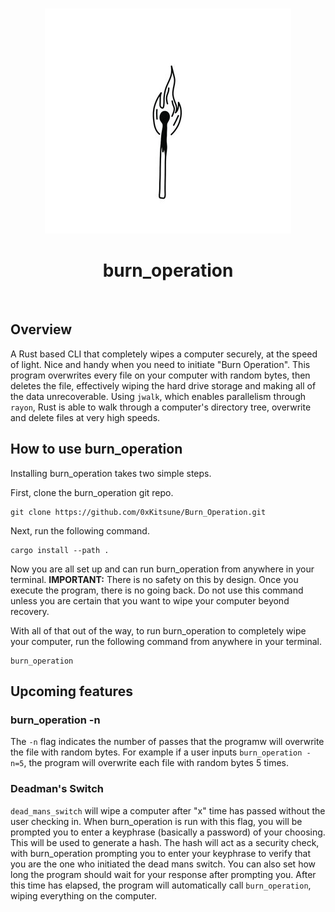 <!-- PROJECT LOGO -->
<br />
<p align="center">
    <img src="assets/burn_operation.jpg" alt="Logo" width="394" height="360">
  </a>
  <h1 align="center">burn_operation</h1>
  <p align="center">

 
<br />


## Overview

A Rust based CLI that completely wipes a computer securely, at the speed of light. Nice and handy when you need to initiate "Burn Operation". This program overwrites every file on your computer with random bytes, then deletes the file, effectively wiping the hard drive storage and making all of the data unrecoverable. Using `jwalk`, which enables parallelism through `rayon`, Rust is able to walk through a computer's directory tree, overwrite and delete files at very high speeds.  

## How to use burn_operation

Installing burn_operation takes two simple steps.

First, clone the burn_operation git repo.

```
git clone https://github.com/0xKitsune/Burn_Operation.git
```

Next, run the following command.

```
cargo install --path .
```

Now you are all set up and can run burn_operation from anywhere in your terminal. **IMPORTANT:** There is no safety on this by design. Once you execute the program, there is no going back. Do not use this command unless you are certain that you want to wipe your computer beyond recovery.

With all of that out of the way, to run burn_operation to completely wipe your computer, run the following command from anywhere in your terminal.

```
burn_operation
```


## Upcoming features

### burn_operation -n
The `-n` flag indicates the number of passes that the programw will overwrite the file with random bytes. For example if a user inputs `burn_operation -n=5`, the program will overwrite each file with random bytes 5 times.


### Deadman's Switch
`dead_mans_switch` will wipe a computer after "x" time has passed without the user checking in. When burn_operation is run with this flag, you will be prompted you to enter a keyphrase (basically a password) of your choosing. This will be used to generate a hash. The hash will act as a security check, with burn_operation prompting you to enter your keyphrase to verify that you are the one who initiated the dead mans switch. You can also set how long the program should wait for your response after prompting you. After this time has elapsed, the program will automatically call `burn_operation`, wiping everything on the computer.
